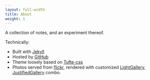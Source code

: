 ```yaml
---
layout: full-width
title: About
weight: 1
---
```


A collection of notes, and an experiment thereof.

Technically:

* Built with [Jekyll](https://jekyllrb.com/)
* Hosted by [GitHub](https://github.com/datadavev/datadavev.github.io)
* Theme loosely based on [Tufte-css](https://github.com/edwardtufte/tufte-css)
* Photos served from [flickr](https://www.flickr.com/photos/134183092@N05/), rendered with customized [LightGallery](http://sachinchoolur.github.io/lightGallery/), [JustifiedGallery](http://miromannino.github.io/Justified-Gallery/) combo.

